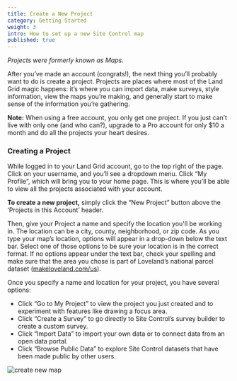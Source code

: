 ```yaml
---
title: Create a New Project
category: Getting Started
weight: 3
intro: How to set up a new Site Control map
published: true
---
```


_Projects were formerly known as Maps._

After you’ve made an account (congrats!), the next thing you’ll probably want to do is create a project. Projects are places where most of the Land Grid magic happens: it’s where you can import data, make surveys, style information, view the maps you’re making, and generally start to make sense of the information you’re gathering. 

**Note:** When using a free account, you only get one project. If you just can’t live with only one (and who can?), upgrade to a Pro account for only $10 a month and do all the projects your heart desires.

### Creating a Project

While logged in to your Land Grid account, go to the top right of the page. Click on your username, and you’ll see a dropdown menu. Click “My Profile”, which will bring you to your home page. This is where you’ll be able to view all the projects associated with your account.

**To create a new project,** simply click the “New Project” button above the ‘Projects in this Account’ header.

Then, give your Project a name and specify the location you'll be working in. The location can be a city, county, neighborhood, or zip code. As you type your map’s location, options will appear in a drop-down below the text bar. Select one of those options to be sure your location is in the correct format. If no options appear under the text bar, check your spelling and make sure that the area you chose is part of Loveland’s national parcel dataset ([makeloveland.com/us](https://makeloveland.com/us)).

Once you specify a name and location for your project, you have several options:

* Click “Go to My Project” to view the project you just created and to experiment with features like drawing a focus area.
* Click “Create a Survey” to go directly to Site Control’s survey builder to create a custom survey.
* Click “Import Data” to import your own data or to connect data from an open data portal.
* Click “Browse Public Data” to explore Site Control datasets that have been made public by other users.

![create new map]({{site.baseurl}}/img/687474703a2f2f672e7265636f726469742e636f2f4e6b58336c714e436e542e676966.gif)
